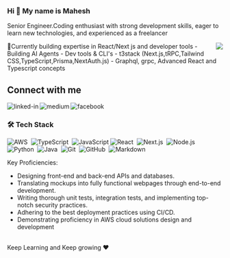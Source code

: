 
### Hi 👋 My name is <b> Mahesh </b>

  Senior Engineer.Coding enthusiast with strong development skills, eager to learn new technologies, and experienced as a freelancer

<img align="right" src="https://github-readme-stats.vercel.app/api/top-langs/?username=gmaheshraju&layout=donut" />

<!-- [![Mahesh's GitHub stats](https://github-readme-stats.vercel.app/api?username=gmaheshraju)](https://github.com/gmaheshraju/github-readme-stats) -->
<!-- 
1. 🔭 Currently engaged in various backend and frontend projects utilizing a wide range of technologies such as React, Node.js, AWS, Java, Serverless, JavaScript, Spring Boot, and Microservices architecture. My focus lies in developing enterprise applications that run seamlessly on multi-cloud platforms.
2. 🌱 As an individual contributor, I possess comprehensive expertise in all aspects of the software development lifecycle, including design, development, deployment, delivery, upgrades, and automation.
-->
   🌱Currently building expertise in React/Next js and developer tools
      - Building AI Agents
      - Dev tools & CLI's
      - t3stack (Next.js,tRPC,Tailwind CSS,TypeScript,Prisma,NextAuth.js)
      - Graphql, grpc, Advanced React and Typescript concepts
     



## Connect with me


[<img align="left" alt="linked-in" src="https://img.shields.io/badge/linkedin-%230077B5.svg?&style=for-the-badge&logo=linkedin&logoColor=white" />](https://www.linkedin.com/in/gmaheshraju)
[<img align="left" alt="medium" src="https://img.shields.io/badge/medium-%2312100E.svg?&style=for-the-badge&logo=medium&logoColor=white" />](https://gmaheshraju.medium.com/)
[<img align="left" alt="facebook" src="https://img.shields.io/badge/facebook-%231877F2.svg?&style=for-the-badge&logo=facebook&logoColor=white" />](https://www.facebook.com/mahesh1218/)

<br>


### 🛠 Tech Stack
![AWS](https://img.shields.io/badge/Amazon_AWS-232F3E?style=flat&logo=amazon-aws&logoColor=white)&nbsp;
![TypeScript](https://img.shields.io/badge/-TypeScript-05122A?style=flat&logo=typescript)&nbsp;
![JavaScript](https://img.shields.io/badge/-JavaScript-05122A?style=flat&logo=javascript)
![React](https://img.shields.io/badge/-ReactJs-61DAFB?logo=react&style=flat&color=black)&nbsp;
![Next.js](https://img.shields.io/badge/next.js-000000?style=flat&logo=nextdotjs&logoColor=white)&nbsp;
![Node.js](https://img.shields.io/badge/-Node.js-05122A?style=flat&logo=node.js)&nbsp;
![Python](https://img.shields.io/badge/Python-3776AB?style=flat&logo=python&logoColor=black)&nbsp;
![Java](https://img.shields.io/badge/Java-ED8B00?style=flat&logo=openjdk&logoColor=black)&nbsp;
![Git](https://img.shields.io/badge/-Git-05122A?style=flat&logo=git)&nbsp;
![GitHub](https://img.shields.io/badge/-GitHub-05122A?style=flat&logo=github)&nbsp;
![Markdown](https://img.shields.io/badge/-Markdown-05122A?style=flat&logo=markdown)
 

Key Proficiencies:
<ul>
<li>Designing front-end and back-end APIs and databases.</li>
<li>Translating mockups into fully functional webpages through end-to-end development.</li>
<li>Writing thorough unit tests, integration tests, and implementing top-notch security practices.</li>
<li>Adhering to the best deployment practices using CI/CD.</li>
<li>Demonstrating proficiency in AWS cloud solutions design and development</li>
</ul>


<br>
  Keep Learning and Keep growing ❤
<br />

<br>



